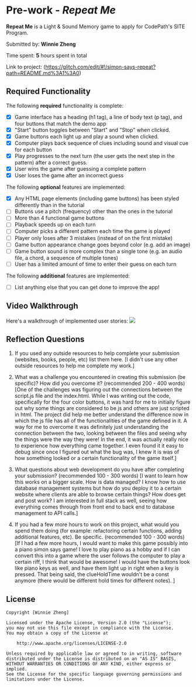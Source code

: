 # Pre-work - _Repeat Me_

**Repeat Me** is a Light & Sound Memory game to apply for CodePath's SITE Program.

Submitted by: **Winnie Zheng**

Time spent: **5** hours spent in total

Link to project: (https://glitch.com/edit/#!/simon-says-repeat?path=README.md%3A1%3A0)

## Required Functionality

The following **required** functionality is complete:

- [x] Game interface has a heading (h1 tag), a line of body text (p tag), and four buttons that match the demo app
- [x] "Start" button toggles between "Start" and "Stop" when clicked.
- [x] Game buttons each light up and play a sound when clicked.
- [x] Computer plays back sequence of clues including sound and visual cue for each button
- [x] Play progresses to the next turn (the user gets the next step in the pattern) after a correct guess.
- [x] User wins the game after guessing a complete pattern
- [x] User loses the game after an incorrect guess

The following **optional** features are implemented:

- [x] Any HTML page elements (including game buttons) has been styled differently than in the tutorial
- [ ] Buttons use a pitch (frequency) other than the ones in the tutorial
- [ ] More than 4 functional game buttons
- [ ] Playback speeds up on each turn
- [ ] Computer picks a different pattern each time the game is played
- [ ] Player only loses after 3 mistakes (instead of on the first mistake)
- [ ] Game button appearance change goes beyond color (e.g. add an image)
- [ ] Game button sound is more complex than a single tone (e.g. an audio file, a chord, a sequence of multiple tones)
- [ ] User has a limited amount of time to enter their guess on each turn

The following **additional** features are implemented:

- [ ] List anything else that you can get done to improve the app!

## Video Walkthrough

Here's a walkthrough of implemented user stories:
![](https://cdn.glitch.com/345b9a8f-5525-4dcb-8378-95c07ea46a7c%2Fsimonsays.gif?v=1616642747663)

## Reflection Questions

1. If you used any outside resources to help complete your submission (websites, books, people, etc) list them here.
   [I didn't use any other outside resources to help me complete my work.]

2. What was a challenge you encountered in creating this submission (be specific)? How did you overcome it? (recommended 200 - 400 words)
   [One of the challenges was figuring out the connections between the script.js file and the index.html. While I was
   writing out the code, specifically for the four color buttons, it was hard for me to initially figure out
   why some things are considered to be js and others are just scripted in html. The project did help me
   better understand the difference now in which the js file has all of the functionalities of the game defined in it.
   A way for me to overcome it was definitely just understanding the connection between the two, looking between
   the files and seeing why the things were the way they were! In the end, it was actually really nice to
   experience how everything came together. I even found it it easy to debug since once I figured out what the
   bug was, I knew it is was of how something looked or a certain functionality of the game itself.]

3. What questions about web development do you have after completing your submission? (recommended 100 - 300 words)
   [I want to learn how this works on a bigger scale. How is data managed? I know how to use database management systems but
   how do you deploy it to a certain website where clients are able to browse certain things? How does get and post work?
   I am interested in full stack as well, seeing how everything comes through from front end to back end to database management
   to API calls.]

4. If you had a few more hours to work on this project, what would you spend them doing (for example: refactoring certain functions, adding additional features, etc). Be specific. (recommended 100 - 300 words)
   [If I had a few more hours, I would want to make this game possibly into a piano simon says game!
   I love to play piano as a hobby and if I can convert this into a game where the user follows the
   computer to play a certain riff, I think that would be awesome! I would have the buttons look like
   piano keys as well, and have them light up in right when a key is pressed. That being said, the
   clueHoldTime wouldn't be a const anymore (there would be different hold times for different
   notes). ]

## License

    Copyright [Winnie Zheng]

    Licensed under the Apache License, Version 2.0 (the "License");
    you may not use this file except in compliance with the License.
    You may obtain a copy of the License at

        http://www.apache.org/licenses/LICENSE-2.0

    Unless required by applicable law or agreed to in writing, software
    distributed under the License is distributed on an "AS IS" BASIS,
    WITHOUT WARRANTIES OR CONDITIONS OF ANY KIND, either express or implied.
    See the License for the specific language governing permissions and
    limitations under the License.
